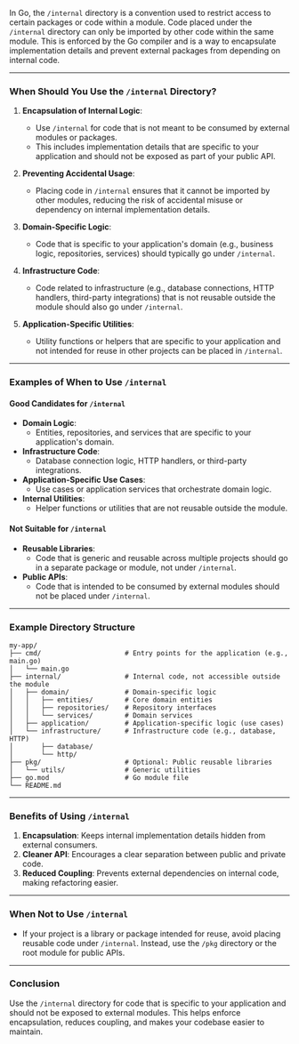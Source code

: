 In Go, the `/internal` directory is a convention used to restrict access to certain packages or code within a module. Code placed under the `/internal` directory can only be imported by other code within the same module. This is enforced by the Go compiler and is a way to encapsulate implementation details and prevent external packages from depending on internal code.

---

### **When Should You Use the `/internal` Directory?**

1. **Encapsulation of Internal Logic**:
   - Use `/internal` for code that is not meant to be consumed by external modules or packages.
   - This includes implementation details that are specific to your application and should not be exposed as part of your public API.

2. **Preventing Accidental Usage**:
   - Placing code in `/internal` ensures that it cannot be imported by other modules, reducing the risk of accidental misuse or dependency on internal implementation details.

3. **Domain-Specific Logic**:
   - Code that is specific to your application's domain (e.g., business logic, repositories, services) should typically go under `/internal`.

4. **Infrastructure Code**:
   - Code related to infrastructure (e.g., database connections, HTTP handlers, third-party integrations) that is not reusable outside the module should also go under `/internal`.

5. **Application-Specific Utilities**:
   - Utility functions or helpers that are specific to your application and not intended for reuse in other projects can be placed in `/internal`.

---

### **Examples of When to Use `/internal`**

#### **Good Candidates for `/internal`**
- **Domain Logic**:
  - Entities, repositories, and services that are specific to your application's domain.
- **Infrastructure Code**:
  - Database connection logic, HTTP handlers, or third-party integrations.
- **Application-Specific Use Cases**:
  - Use cases or application services that orchestrate domain logic.
- **Internal Utilities**:
  - Helper functions or utilities that are not reusable outside the module.

#### **Not Suitable for `/internal`**
- **Reusable Libraries**:
  - Code that is generic and reusable across multiple projects should go in a separate package or module, not under `/internal`.
- **Public APIs**:
  - Code that is intended to be consumed by external modules should not be placed under `/internal`.

---

### **Example Directory Structure**

```plaintext
my-app/
├── cmd/                     # Entry points for the application (e.g., main.go)
│   └── main.go
├── internal/                # Internal code, not accessible outside the module
│   ├── domain/              # Domain-specific logic
│   │   ├── entities/        # Core domain entities
│   │   ├── repositories/    # Repository interfaces
│   │   └── services/        # Domain services
│   ├── application/         # Application-specific logic (use cases)
│   └── infrastructure/      # Infrastructure code (e.g., database, HTTP)
│       ├── database/
│       └── http/
├── pkg/                     # Optional: Public reusable libraries
│   └── utils/               # Generic utilities
├── go.mod                   # Go module file
└── README.md
```

---

### **Benefits of Using `/internal`**
1. **Encapsulation**: Keeps internal implementation details hidden from external consumers.
2. **Cleaner API**: Encourages a clear separation between public and private code.
3. **Reduced Coupling**: Prevents external dependencies on internal code, making refactoring easier.

---

### **When Not to Use `/internal`**
- If your project is a library or package intended for reuse, avoid placing reusable code under `/internal`. Instead, use the `/pkg` directory or the root module for public APIs.

---

### **Conclusion**
Use the `/internal` directory for code that is specific to your application and should not be exposed to external modules. This helps enforce encapsulation, reduces coupling, and makes your codebase easier to maintain.